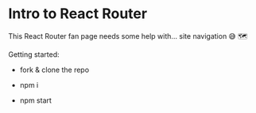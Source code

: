 # Intro to React Router

This React Router fan page needs some help with… site navigation 😅 🗺️

Getting started:

- fork & clone the repo

- npm i

- npm start
